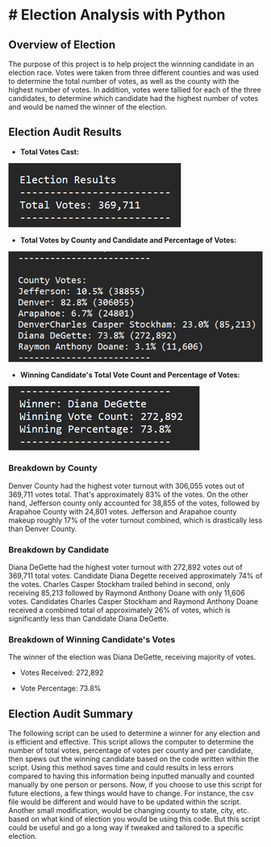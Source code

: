 # # Election Analysis with Python


## Overview of Election 
The purpose of this project is to help project the winnning candidate in an election race. 
Votes were taken from three different counties and was used to determine the total number of
votes, as well as the county with the highest number of votes. In addition, votes were tallied
for each of the three candidates, to determine which candidate had the highest number of votes
and would be named the winner of the election.

## Election Audit Results
- **Total Votes Cast:**

![](Total_Votes.png)

- **Total Votes by County and Candidate and Percentage of Votes:**

![](County_Candidate_Votes.png)

- **Winning Candidate's Total Vote Count and Percentage of Votes:**

![](Winner.png)

### Breakdown by County
Denver County had the highest voter turnout with 306,055 votes out of 369,711 votes total.
That's approximately 83% of the votes. On the other hand, Jefferson county only accounted 
for 38,855 of the votes, followed by Arapahoe County with 24,801 votes. Jefferson and 
Arapahoe county makeup roughly 17% of the voter turnout combined, which is drastically 
less than Denver County.

### Breakdown by Candidate
Diana DeGette had the highest voter turnout with 272,892 votes out of 369,711 total votes.
Candidate Diana Degette received approximately 74% of the votes. Charles Casper Stockham
trailed behind in second, only receiving 85,213 followed by Raymond Anthony Doane with only
11,606 votes. Candidates Charles Casper Stockham and Raymond Anthony Doane received a combined
total of approximately 26% of votes, which is significantly less than Candidate Diana DeGette.

### Breakdown of Winning Candidate's Votes
The winner of the election was Diana DeGette, receiving majority of votes.

  - Votes Received: 272,892

  - Vote Percentage: 73.8%

## Election Audit Summary
The following script can be used to determine a winner for any election and is efficient 
and effective. This script allows the computer to determine the number of total votes,
percentage of votes per county and per candidate, then spews out the winning candidate
based on the code written within the script. Using this method saves time and could
results in less errors compared to having this information being inputted manually and 
counted manually by one person or persons. Now, if you choose to use this script for 
future elections, a few things would have to change. For instance, the csv file would be
different and would have to be updated within the script. Another small modification, 
would be changing county to state, city, etc. based on what kind of election you would
be using this code. But this script could be useful and go a long way if tweaked and
tailored to a specific election.
